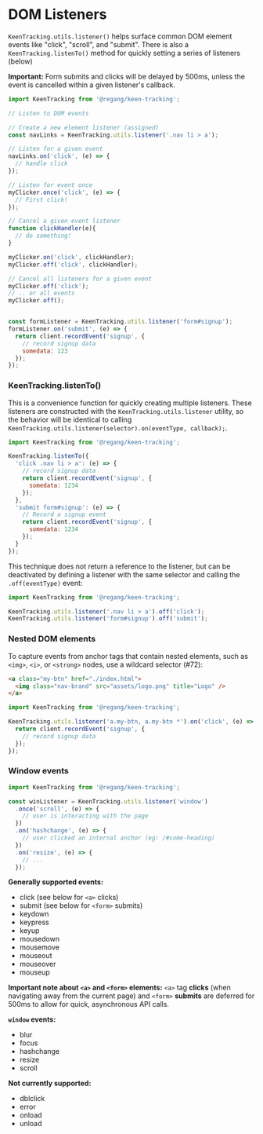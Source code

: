 # DOM Listeners

`KeenTracking.utils.listener()` helps surface common DOM element events like "click", "scroll", and "submit". There is also a `KeenTracking.listenTo()` method for quickly setting a series of listeners (below)

**Important:** Form submits and clicks will be delayed by 500ms, unless the event is cancelled within a given listener's callback.

```javascript
import KeenTracking from '@regang/keen-tracking';

// Listen to DOM events

// Create a new element listener (assigned)
const navLinks = KeenTracking.utils.listener('.nav li > a');

// Listen for a given event
navLinks.on('click', (e) => {
  // handle click
});

// Listen for event once
myClicker.once('click', (e) => {
  // First click!
});

// Cancel a given event listener
function clickHandler(e){
  // do something!
}

myClicker.on('click', clickHandler);
myClicker.off('click', clickHandler);

// Cancel all listeners for a given event
myClicker.off('click');
// .. or all events
myClicker.off();


const formListener = KeenTracking.utils.listener('form#signup');
formListener.on('submit', (e) => {
  return client.recordEvent('signup', {
    // record signup data
    somedata: 123
  });
});
```

### KeenTracking.listenTo()

This is a convenience function for quickly creating multiple listeners. These listeners are constructed with the `KeenTracking.utils.listener` utility, so the behavior will be identical to calling `KeenTracking.utils.listener(selector).on(eventType, callback);`.

```javascript
import KeenTracking from '@regang/keen-tracking';

KeenTracking.listenTo({
  'click .nav li > a': (e) => {
    // record signup data
    return client.recordEvent('signup', {
      somedata: 1234
    });
  },
  'submit form#signup': (e) => {
    // Record a signup event
    return client.recordEvent('signup', {
      somedata: 1234
    });
  }
});
```

This technique does not return a reference to the listener, but can be deactivated by defining a listener with the same selector and calling the `.off(eventType)` event:

```JavaScript
import KeenTracking from '@regang/keen-tracking';

KeenTracking.utils.listener('.nav li > a').off('click');
KeenTracking.utils.listener('form#signup').off('submit');
```


### Nested DOM elements

To capture events from anchor tags that contain nested elements, such as `<img>`, `<i>`, or `<strong>` nodes, use a wildcard selector (#72):

```html
<a class="my-btn" href="./index.html">
  <img class="nav-brand" src="assets/logo.png" title="Logo" />
</a>
```

```javascript
import KeenTracking from '@regang/keen-tracking';

KeenTracking.utils.listener('a.my-btn, a.my-btn *').on('click', (e) => {
  return client.recordEvent('signup', {
    // record signup data
  });
});
```


### Window events

```javascript
import KeenTracking from '@regang/keen-tracking';

const winListener = KeenTracking.utils.listener('window')
  .once('scroll', (e) => {
    // user is interacting with the page
  })
  .on('hashchange', (e) => {
    // user clicked an internal anchor (eg: /#some-heading)
  })
  .on('resize', (e) => {
    // ...
  });
```

**Generally supported events:**

* click (see below for `<a>` clicks)
* submit (see below for `<form>` submits)
* keydown
* keypress
* keyup
* mousedown
* mousemove
* mouseout
* mouseover
* mouseup


**Important note about `<a>` and `<form>` elements:** `<a>` tag **clicks** (when navigating away from the current page) and `<form>` **submits** are deferred for 500ms to allow for quick, asynchronous API calls.

**`window` events:**

* blur
* focus
* hashchange
* resize
* scroll

**Not currently supported:**

* dblclick
* error
* onload
* unload
